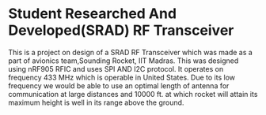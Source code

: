 # Student Researched And Developed(SRAD) RF Transceiver
This is a project on design of a SRAD RF Transceiver which was made as a part of avionics team,Sounding Rocket, IIT Madras. This was designed using nRF905 RFIC and uses SPI AND I2C protocol. It operates on frequency 433 MHz which is operable in United States. Due to its low frequency we would be able to use an optimal length of antenna for communication at large distances and 10000 ft. at which rocket will attain its maximum height is well in its range above the ground.

